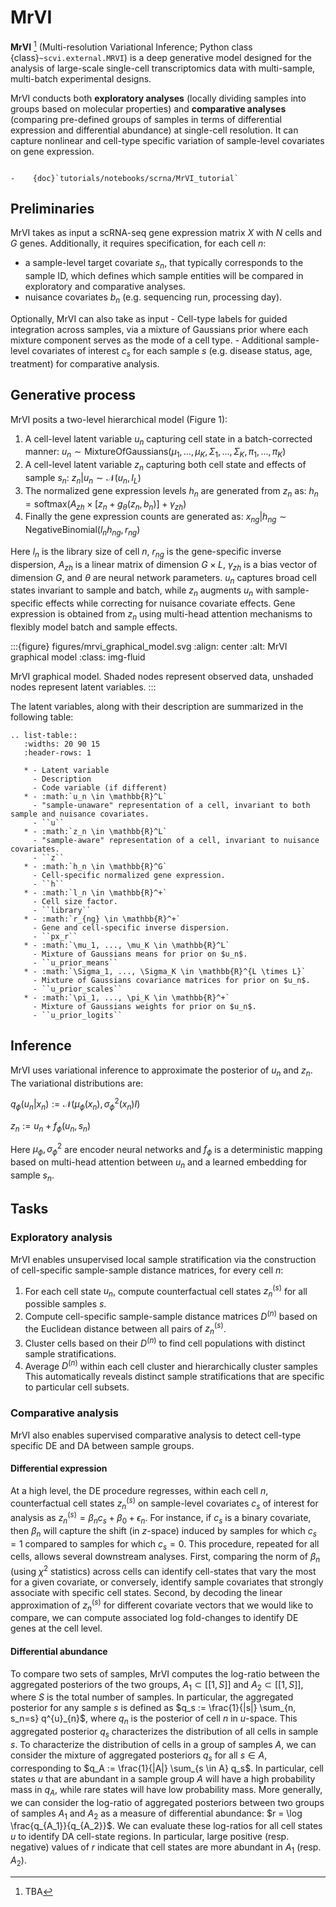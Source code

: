 # MrVI

**MrVI** [^ref1] (Multi-resolution Variational Inference; Python class
{class}`~scvi.external.MRVI`) is a deep generative model designed for the analysis of large-scale
single-cell transcriptomics data with multi-sample, multi-batch experimental designs.

MrVI conducts both **exploratory analyses** (locally dividing samples into groups based on molecular properties)
and **comparative analyses** (comparing pre-defined groups of samples in terms of differential expression and differential abundance) at single-cell resolution.
It can capture nonlinear and cell-type specific variation of sample-level covariates on gene expression.

```{topic} Tutorials:

-    {doc}`tutorials/notebooks/scrna/MrVI_tutorial`
```

## Preliminaries

MrVI takes as input a scRNA-seq gene expression matrix $X$ with $N$ cells and $G$ genes.
Additionally, it requires specification, for each cell $n$:
- a sample-level target covariate $s_n$, that typically corresponds to the sample ID,
	which defines which sample entities will be compared in exploratory and comparative analyses.
- nuisance covariates $b_n$ (e.g. sequencing run, processing day).

Optionally, MrVI can also take as input
	- Cell-type labels for guided integration across samples, via a mixture of Gaussians prior where each mixture component serves as the mode of a cell type.
	- Additional sample-level covariates of interest $c_s$ for each sample $s$ (e.g.
	  disease status, age, treatment) for comparative analysis.

## Generative process

MrVI posits a two-level hierarchical model (Figure 1):

1. A cell-level latent variable $u_n$ capturing cell state in a batch-corrected manner:
    $u_n \sim \mathrm{MixtureOfGaussians}(\mu_1, ..., \mu_K, \Sigma_1, ..., \Sigma_K, \pi_1, ..., \pi_K)$
2. A cell-level latent variable $z_n$ capturing both cell state and effects of sample $s_n$:
    $z_n | u_n \sim \mathcal{N}(u_n, I_L)$
3. The normalized gene expression levels $h_n$ are generated from $z_n$ as:
    $h_n = \mathrm{softmax}(A_{zh} \times [z_n + g_\theta(z_n, b_n)] + \gamma_{zh})$
4. Finally the gene expression counts are generated as:
    $x_{ng} | h_{ng} \sim \mathrm{NegativeBinomial}(l_n h_{ng}, r_{ng})$

Here $l_n$ is the library size of cell $n$, $r_{ng}$ is the gene-specific inverse dispersion,
$A_{zh}$ is a linear matrix of dimension $G \times L$, $\gamma_{zh}$ is a bias vector of dimension
$G$, and $\theta$ are neural network parameters.
$u_n$ captures broad cell states invariant to sample and batch,
while $z_n$ augments $u_n$ with sample-specific effects while correcting for nuisance covariate effects.
Gene expression is obtained from $z_n$ using multi-head attention mechanisms to
    flexibly model batch and sample effects.

:::{figure} figures/mrvi_graphical_model.svg
:align: center
:alt: MrVI graphical model
:class: img-fluid

MrVI graphical model. Shaded nodes represent observed data, unshaded nodes represent latent variables.
:::

The latent variables, along with their description are summarized in the following table:

```{eval-rst}
.. list-table::
   :widths: 20 90 15
   :header-rows: 1

   * - Latent variable
     - Description
     - Code variable (if different)
   * - :math:`u_n \in \mathbb{R}^L`
     - "sample-unaware" representation of a cell, invariant to both sample and nuisance covariates.
     - ``u``
   * - :math:`z_n \in \mathbb{R}^L`
     - "sample-aware" representation of a cell, invariant to nuisance covariates.
     - ``z``
   * - :math:`h_n \in \mathbb{R}^G`
     - Cell-specific normalized gene expression.
     - ``h``
   * - :math:`l_n \in \mathbb{R}^+`
     - Cell size factor.
     - ``library``
   * - :math:`r_{ng} \in \mathbb{R}^+`
     - Gene and cell-specific inverse dispersion.
     - ``px_r``
   * - :math:`\mu_1, ..., \mu_K \in \mathbb{R}^L`
     - Mixture of Gaussians means for prior on $u_n$.
     - ``u_prior_means``
   * - :math:`\Sigma_1, ..., \Sigma_K \in \mathbb{R}^{L \times L}`
     - Mixture of Gaussians covariance matrices for prior on $u_n$.
     - ``u_prior_scales``
   * - :math:`\pi_1, ..., \pi_K \in \mathbb{R}^+`
     - Mixture of Gaussians weights for prior on $u_n$.
     - ``u_prior_logits``
```

## Inference

MrVI uses variational inference to approximate the posterior of $u_n$ and $z_n$. The variational
distributions are:

$q_{\phi}(u_n | x_n) := \mathcal{N}(\mu_{\phi}(x_n), \sigma^2_{\phi}(x_n)I)$

$z_n := u_n + f_{\phi}(u_n, s_n)$

Here $\mu_{\phi}, \sigma^2_{\phi}$ are encoder neural networks and $f_{\phi}$ is a deterministic
mapping based on multi-head attention between $u_n$ and a learned embedding for sample $s_n$.

## Tasks

### Exploratory analysis

MrVI enables unsupervised local sample stratification via the construction of cell-specific
sample-sample distance matrices, for every cell $n$:

1. For each cell state $u_n$, compute counterfactual cell states $z^{(s)}_n$ for all possible samples $s$.
2. Compute cell-specific sample-sample distance matrices $D^{(n)}$ based on the Euclidean distance between all pairs of $z^{(s)}_n$.
3. Cluster cells based on their $D^{(n)}$ to find cell populations with distinct sample stratifications.
4. Average $D^{(n)}$ within each cell cluster and hierarchically cluster samples
This automatically reveals distinct sample stratifications that are specific to particular cell
subsets.

### Comparative analysis
MrVI also enables supervised comparative analysis to detect cell-type specific DE and DA between sample groups.

#### Differential expression
At a high level, the DE procedure regresses, within each cell $n$, counterfactual cell states $z^{(s)}_n$ on sample-level covariates $c_s$ of interest for analysis as
$z^{(s)}_n = \beta_n c_s + \beta_0 + \epsilon_n$.
For instance, if $c_s$ is a binary covariate, then $\beta_n$ will capture the shift (in $z$-space) induced by samples for which $c_s = 1$ compared to samples for which $c_s = 0$.
This procedure, repeated for all cells, allows several downstream analyses.
First, comparing the norm of $\beta_n$ (using $\chi^2$ statistics) across cells can identify cell-states that vary the most for a given covariate, or conversely, identify sample covariates that strongly associate with specific cell states.
Second, by decoding the linear approximation of $z^{(s)}_n$ for different covariate vectors that we would like to compare, we can compute associated log fold-changes to identify DE genes at the cell level.

#### Differential abundance
To compare two sets of samples, MrVI computes the log-ratio between the aggregated posteriors of the two groups, $A_1 \subset [[1, S]]$ and $A_2 \subset [[1, S]]$, where $S$ is the total number of samples.
In particular, the aggregated posterior for any sample $s$ is defined as
$q_s := \frac{1}{|s|} \sum_{n, s_n=s} q^{u}_{n}$,
where $q_n$ is the posterior of cell $n$ in $u$-space.
This aggregated posterior $q_s$ characterizes the distribution of all cells in sample $s$.
To characterize the distribution of cells in a group of samples $A$, we can consider the mixture of aggregated posteriors $q_s$ for all $s \in A$, corresponding to
$q_A := \frac{1}{|A|} \sum_{s \in A} q_s$.
In particular, cell states $u$ that are abundant in a sample group $A$ will have a high probability mass in $q_A$, while rare states will have low probability mass.
More generally, we can consider the log-ratio of aggregated posteriors between two groups of samples $A_1$ and $A_2$ as a measure of differential abundance:
$r = \log \frac{q_{A_1}}{q_{A_2}}$.
We can evaluate these log-ratios for all cell states $u$ to identify DA cell-state regions.
In particular, large positive (resp. negative) values of $r$ indicate that cell states are more abundant in $A_1$ (resp. $A_2$).

[^ref1]:
    TBA
